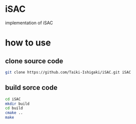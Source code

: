 # iSAC
implementation of iSAC

# how to use

## clone source code
```sh
git clone https://github.com/Taiki-Ishigaki/iSAC.git iSAC
```

## build sorce code
```sh
cd iSAC
mkdir build
cd build
cmake ..
make
```
